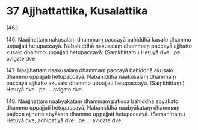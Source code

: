 # 37 Ajjhattattika, Kusalattika

(46.)

146\. Naajjhattaṃ nakusalaṃ dhammaṃ paccayā bahiddhā kusalo dhammo uppajjati hetupaccayā. Nabahiddhā nakusalaṃ dhammaṃ paccayā ajjhatto kusalo dhammo uppajjati hetupaccayā. (Saṃkhittaṃ.) Hetuyā dve…pe…  avigate dve.

147\. Naajjhattaṃ naakusalaṃ dhammaṃ paccayā bahiddhā akusalo dhammo uppajjati hetupaccayā. Nabahiddhā naakusalaṃ dhammaṃ paccayā ajjhatto akusalo dhammo uppajjati hetupaccayā. (Saṃkhittaṃ.) Hetuyā dve…pe…  avigate dve.

148\. Naajjhattaṃ naabyākataṃ dhammaṃ paṭicca bahiddhā abyākato dhammo uppajjati hetupaccayā. Nabahiddhā naabyākataṃ dhammaṃ paṭicca ajjhatto abyākato dhammo uppajjati hetupaccayā. (Saṃkhittaṃ.) Hetuyā dve, adhipatiyā dve…pe…  avigate dve.
